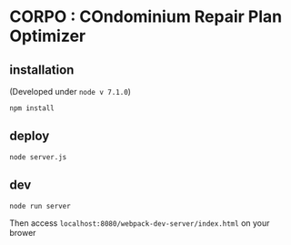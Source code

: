 # CORPO : COndominium Repair Plan Optimizer

## installation
(Developed under `node v 7.1.0`)

` npm install `

## deploy

` node server.js `

## dev

` node run server `

Then access ` localhost:8080/webpack-dev-server/index.html ` on your brower
